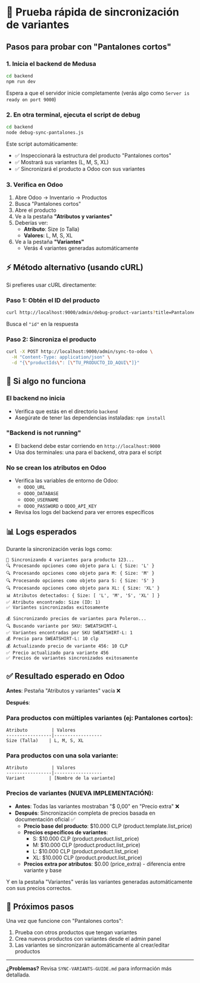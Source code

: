 # 🧪 Prueba rápida de sincronización de variantes

## Pasos para probar con "Pantalones cortos"

### 1. Inicia el backend de Medusa

```bash
cd backend
npm run dev
```

Espera a que el servidor inicie completamente (verás algo como `Server is ready on port 9000`)

### 2. En otra terminal, ejecuta el script de debug

```bash
cd backend
node debug-sync-pantalones.js
```

Este script automáticamente:
- ✅ Inspeccionará la estructura del producto "Pantalones cortos"
- ✅ Mostrará sus variantes (L, M, S, XL)
- ✅ Sincronizará el producto a Odoo con sus variantes

### 3. Verifica en Odoo

1. Abre Odoo → Inventario → Productos
2. Busca "Pantalones cortos"
3. Abre el producto
4. Ve a la pestaña **"Atributos y variantes"**
5. Deberías ver:
   - **Atributo**: Size (o Talla)
   - **Valores**: L, M, S, XL
6. Ve a la pestaña **"Variantes"**
   - Verás 4 variantes generadas automáticamente

## ⚡ Método alternativo (usando cURL)

Si prefieres usar cURL directamente:

### Paso 1: Obtén el ID del producto

```bash
curl http://localhost:9000/admin/debug-product-variants?title=Pantalones%20cortos
```

Busca el `"id"` en la respuesta

### Paso 2: Sincroniza el producto

```bash
curl -X POST http://localhost:9000/admin/sync-to-odoo \
  -H "Content-Type: application/json" \
  -d "{\"productIds\": [\"TU_PRODUCTO_ID_AQUI\"]}"
```

## 🐛 Si algo no funciona

### El backend no inicia
- Verifica que estás en el directorio `backend`
- Asegúrate de tener las dependencias instaladas: `npm install`

### "Backend is not running"
- El backend debe estar corriendo en `http://localhost:9000`
- Usa dos terminales: una para el backend, otra para el script

### No se crean los atributos en Odoo
- Verifica las variables de entorno de Odoo:
  - `ODOO_URL`
  - `ODOO_DATABASE`
  - `ODOO_USERNAME`
  - `ODOO_PASSWORD` o `ODOO_API_KEY`
- Revisa los logs del backend para ver errores específicos

## 📊 Logs esperados

Durante la sincronización verás logs como:

```
🔄 Sincronizando 4 variantes para producto 123...
🔍 Procesando opciones como objeto para L: { Size: 'L' }
🔍 Procesando opciones como objeto para M: { Size: 'M' }
🔍 Procesando opciones como objeto para S: { Size: 'S' }
🔍 Procesando opciones como objeto para XL: { Size: 'XL' }
📊 Atributos detectados: { Size: [ 'L', 'M', 'S', 'XL' ] }
✅ Atributo encontrado: Size (ID: 1)
✅ Variantes sincronizadas exitosamente

💰 Sincronizando precios de variantes para Poleron...
🔍 Buscando variante por SKU: SWEATSHIRT-L
✅ Variantes encontradas por SKU SWEATSHIRT-L: 1
💰 Precio para SWEATSHIRT-L: 10 clp
💰 Actualizando precio de variante 456: 10 CLP
✅ Precio actualizado para variante 456
✅ Precios de variantes sincronizados exitosamente
```

## ✅ Resultado esperado en Odoo

**Antes**: Pestaña "Atributos y variantes" vacía ❌

**Después**:

### Para productos con múltiples variantes (ej: Pantalones cortos):
```
Atributo         | Valores
-----------------|------------------
Size (Talla)    | L, M, S, XL
```

### Para productos con una sola variante:
```
Atributo         | Valores
-----------------|------------------
Variant         | [Nombre de la variante]
```

### Precios de variantes (NUEVA IMPLEMENTACIÓN):
- **Antes**: Todas las variantes mostraban "$ 0,00" en "Precio extra" ❌
- **Después**: Sincronización completa de precios basada en documentación oficial ✅
  - **Precio base del producto**: $10.000 CLP (product.template.list_price)
  - **Precios específicos de variantes**: 
    - S: $10.000 CLP (product.product.list_price)
    - M: $10.000 CLP (product.product.list_price)
    - L: $10.000 CLP (product.product.list_price)
    - XL: $10.000 CLP (product.product.list_price)
  - **Precios extra por atributos**: $0.00 (price_extra) - diferencia entre variante y base

Y en la pestaña "Variantes" verás las variantes generadas automáticamente con sus precios correctos.

## 🎯 Próximos pasos

Una vez que funcione con "Pantalones cortos":
1. Prueba con otros productos que tengan variantes
2. Crea nuevos productos con variantes desde el admin panel
3. Las variantes se sincronizarán automáticamente al crear/editar productos

---

**¿Problemas?** Revisa `SYNC-VARIANTS-GUIDE.md` para información más detallada.


